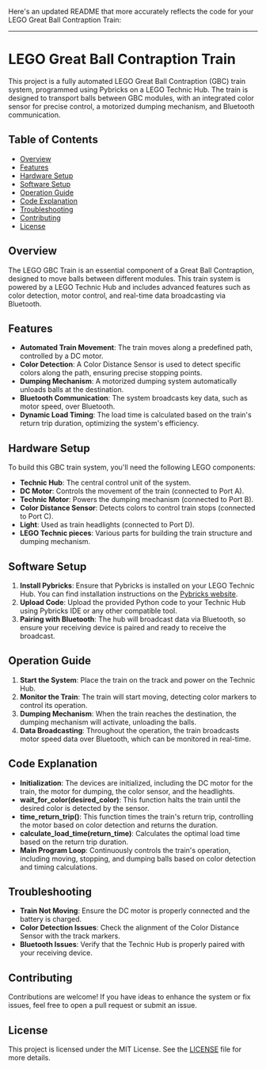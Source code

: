 Here's an updated README that more accurately reflects the code for your LEGO Great Ball Contraption Train:

---

# LEGO Great Ball Contraption Train

This project is a fully automated LEGO Great Ball Contraption (GBC) train system, programmed using Pybricks on a LEGO Technic Hub. The train is designed to transport balls between GBC modules, with an integrated color sensor for precise control, a motorized dumping mechanism, and Bluetooth communication.

## Table of Contents

- [Overview](#overview)
- [Features](#features)
- [Hardware Setup](#hardware-setup)
- [Software Setup](#software-setup)
- [Operation Guide](#operation-guide)
- [Code Explanation](#code-explanation)
- [Troubleshooting](#troubleshooting)
- [Contributing](#contributing)
- [License](#license)

## Overview

The LEGO GBC Train is an essential component of a Great Ball Contraption, designed to move balls between different modules. This train system is powered by a LEGO Technic Hub and includes advanced features such as color detection, motor control, and real-time data broadcasting via Bluetooth.

## Features

- **Automated Train Movement**: The train moves along a predefined path, controlled by a DC motor.
- **Color Detection**: A Color Distance Sensor is used to detect specific colors along the path, ensuring precise stopping points.
- **Dumping Mechanism**: A motorized dumping system automatically unloads balls at the destination.
- **Bluetooth Communication**: The system broadcasts key data, such as motor speed, over Bluetooth.
- **Dynamic Load Timing**: The load time is calculated based on the train's return trip duration, optimizing the system's efficiency.

## Hardware Setup

To build this GBC train system, you'll need the following LEGO components:

- **Technic Hub**: The central control unit of the system.
- **DC Motor**: Controls the movement of the train (connected to Port A).
- **Technic Motor**: Powers the dumping mechanism (connected to Port B).
- **Color Distance Sensor**: Detects colors to control train stops (connected to Port C).
- **Light**: Used as train headlights (connected to Port D).
- **LEGO Technic pieces**: Various parts for building the train structure and dumping mechanism.

## Software Setup

1. **Install Pybricks**: Ensure that Pybricks is installed on your LEGO Technic Hub. You can find installation instructions on the [Pybricks website](https://pybricks.com/).
2. **Upload Code**: Upload the provided Python code to your Technic Hub using Pybricks IDE or any other compatible tool.
3. **Pairing with Bluetooth**: The hub will broadcast data via Bluetooth, so ensure your receiving device is paired and ready to receive the broadcast.

## Operation Guide

1. **Start the System**: Place the train on the track and power on the Technic Hub.
2. **Monitor the Train**: The train will start moving, detecting color markers to control its operation.
3. **Dumping Mechanism**: When the train reaches the destination, the dumping mechanism will activate, unloading the balls.
4. **Data Broadcasting**: Throughout the operation, the train broadcasts motor speed data over Bluetooth, which can be monitored in real-time.

## Code Explanation

- **Initialization**: The devices are initialized, including the DC motor for the train, the motor for dumping, the color sensor, and the headlights.
- **wait_for_color(desired_color)**: This function halts the train until the desired color is detected by the sensor.
- **time_return_trip()**: This function times the train's return trip, controlling the motor based on color detection and returns the duration.
- **calculate_load_time(return_time)**: Calculates the optimal load time based on the return trip duration.
- **Main Program Loop**: Continuously controls the train's operation, including moving, stopping, and dumping balls based on color detection and timing calculations.

## Troubleshooting

- **Train Not Moving**: Ensure the DC motor is properly connected and the battery is charged.
- **Color Detection Issues**: Check the alignment of the Color Distance Sensor with the track markers.
- **Bluetooth Issues**: Verify that the Technic Hub is properly paired with your receiving device.

## Contributing

Contributions are welcome! If you have ideas to enhance the system or fix issues, feel free to open a pull request or submit an issue.

## License

This project is licensed under the MIT License. See the [LICENSE](LICENSE) file for more details.
